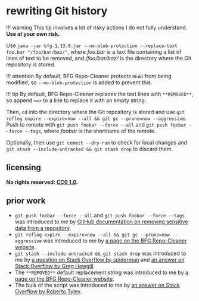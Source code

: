 # rewriting Git history

!!! warning
    This tip involves a lot of risky actions I do not fully understand. **Use at your own risk.**

Use `java -jar bfg-1.13.0.jar --no-blob-protection --replace-text foo.bar "/foo/bar/baz/"`, where *foo.bar* is a text file containing a list of lines of text to be removed, and */foo/bar/baz/* is the directory where the Git repository is stored.

!!! attention
    By default, BFG Repo-Cleaner protects `HEAD` from being modified, so `--no-blob-protection` is added to prevent this.

!!! tip
    By default, BFG Repo-Cleaner replaces the text lines with `**REMOVED**`, so append `==>` to a line to replace it with an empty string.

Then, `cd` into the directory where the Git repository is stored and use `git reflog expire --expire=now --all && git gc --prune=now --aggressive`. Push to remote with `git push foobar --force --all` and `git push foobar --force --tags`, where *foobar* is the shortname of the remote.

Optionally, then use `git commit --dry-run` to check for local changes and `git stash --include-untracked && git stash drop` to discard them.

## licensing
**No rights reserved: [CC0 1.0](https://creativecommons.org/publicdomain/zero/1.0/).**

## prior work
- `git push foobar --force --all` and `git push foobar --force --tags` was introduced to me by [GitHub documentation on removing sensitive data from a repository](https://help.github.com/articles/removing-sensitive-data-from-a-repository/).
- `git reflog expire --expire=now --all && git gc --prune=now --aggressive` was introduced to me by [a page on the BFG Repo-Cleaner website](http://rtyley.github.io/bfg-repo-cleaner/#usage).
- `git stash --include-untracked && git stash drop` was introduced to me by [a question on Stack Overflow by spiderman](https://stackoverflow.com/questions/22620393/various-ways-to-remove-local-git-changes) and [an answer on Stack Overflow by Greg Hewgill](https://stackoverflow.com/questions/52704/how-do-i-discard-unstaged-changes-in-git/52719#52719).
- The `**REMOVED**` default replacement string was introduced to me by [a page on the BFG Repo-Cleaner website](http://rtyley.github.io/bfg-repo-cleaner/#examples).
- The bulk of the script was introduced to me by [an answer on Stack Overflow by Roberto Tyley](https://stackoverflow.com/questions/872565/remove-sensitive-files-and-their-commits-from-git-history/14656358#14656358).
